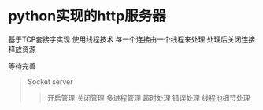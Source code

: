 # python实现的http服务器

基于TCP套接字实现
使用线程技术 每一个连接由一个线程来处理 处理后关闭连接释放资源

等待完善
> Socket server
>> 开启管理
关闭管理
>> 多进程管理
>> 超时处理
>> 错误处理
>> 线程池细节处理
